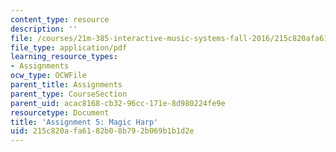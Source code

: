 ```yaml
---
content_type: resource
description: ''
file: /courses/21m-385-interactive-music-systems-fall-2016/215c820afa6182b08b792b069b1b1d2e_MIT21M_385F16_pset5.pdf
file_type: application/pdf
learning_resource_types:
- Assignments
ocw_type: OCWFile
parent_title: Assignments
parent_type: CourseSection
parent_uid: acac8168-cb32-96cc-171e-8d980224fe9e
resourcetype: Document
title: 'Assignment 5: Magic Harp'
uid: 215c820a-fa61-82b0-8b79-2b069b1b1d2e
---
```

